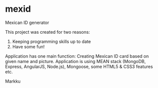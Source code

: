 # mexid
Mexican ID generator

This project was created for two reasons:
1. Keeping programming skills up to date
2. Have some fun!

Application has one main function: Creating Mexican ID card based on given name and picture. 
Application is using MEAN stack (MongoDB, Express, AngularJS, Node.js), Mongoose, some HTML5 & CSS3 features etc.

Markku

